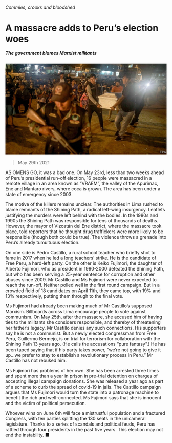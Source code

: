 ###### Commies, crooks and bloodshed

# A massacre adds to Peru’s election woes 

##### The government blames Marxist militants 

![image](images/20210529_amp501.jpg) 

> May 29th 2021 

AS OMENS GO, it was a bad one. On May 23rd, less than two weeks ahead of Peru’s presidential run-off election, 16 people were massacred in a remote village in an area known as “VRAEM”, the valley of the Apurímac, Ene and Mantaro rivers, where coca is grown. The area has been under a state of emergency since 2003.

The motive of the killers remains unclear. The authorities in Lima rushed to blame remnants of the Shining Path, a radical left-wing insurgency. Leaflets justifying the murders were left behind with the bodies. In the 1980s and 1990s the Shining Path was responsible for tens of thousands of deaths. However, the mayor of Vizcatán del Ene district, where the massacre took place, told reporters that he thought drug traffickers were more likely to be responsible (though both could be true). The violence throws a grenade into Peru’s already tumultuous election.


On one side is Pedro Castillo, a rural school teacher who briefly shot to fame in 2017 when he led a long teachers’ strike. He is the candidate of Free Peru, a hard-left party. On the other is Keiko Fujimori, the daughter of Alberto Fujimori, who as president in 1990-2000 defeated the Shining Path, but who has been serving a 25-year sentence for corruption and other abuses since 2009. Mr Castillo and Ms Fujimori were never expected to reach the run-off. Neither polled well in the first round campaign. But in a crowded field of 18 candidates on April 11th, they came top, with 19% and 13% respectively, putting them through to the final vote.

Ms Fujimori had already been making much of Mr Castillo’s supposed Marxism. Billboards across Lima encourage people to vote against communism. On May 25th, after the massacre, she accused him of having ties to the militants she considers responsible, and thereby of threatening her father’s legacy. Mr Castillo denies any such connections. His supporters say he is not a communist. But a newly elected congressman from Free Peru, Guillermo Bermejo, is on trial for terrorism for collaboration with the Shining Path 13 years ago. (He calls the accusations “pure fantasy”.) He has been taped saying that if his party takes power, “we’re not going to give it up...we prefer to stay to establish a revolutionary process in Peru.” Mr Castillo has not rebuked him.

Ms Fujimori has problems of her own. She has been arrested three times and spent more than a year in prison in pre-trial detention on charges of accepting illegal campaign donations. She was released a year ago as part of a scheme to curb the spread of covid-19 in jails. The Castillo campaign argues that Ms Fujimori would turn the state into a patronage machine to benefit the rich and well-connected. Ms Fujimori says that she is innocent and the victim of political persecution.

Whoever wins on June 6th will face a mistrustful population and a fractured Congress, with ten parties splitting the 130 seats in the unicameral legislature. Thanks to a series of scandals and political feuds, Peru has rattled through four presidents in the past five years. This election may not end the instability. ■


